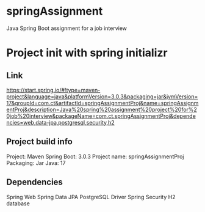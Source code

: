 # springAssignment
Java Spring Boot assignment for a job interview 

# Project init with spring initializr
## Link
https://start.spring.io/#!type=maven-project&language=java&platformVersion=3.0.3&packaging=jar&jvmVersion=17&groupId=com.ct&artifactId=springAssignmentProj&name=springAssignmentProj&description=Java%20spring%20assignment%20project%20for%20job%20interview&packageName=com.ct.springAssignmentProj&dependencies=web,data-jpa,postgresql,security,h2

## Project build info
Project: Maven
Spring Boot: 3.0.3
Project  name: springAssignmentProj
Packaging: Jar
Java: 17

## Dependencies
Spring Web
Spring Data JPA
PostgreSQL Driver
Spring Security
H2 database